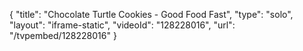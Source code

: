 {
    "title": "Chocolate Turtle Cookies - Good Food Fast",
    "type": "solo",
    "layout": "iframe-static",
    "videoId": "128228016",
    "url": "\/tvpembed\/128228016"
}